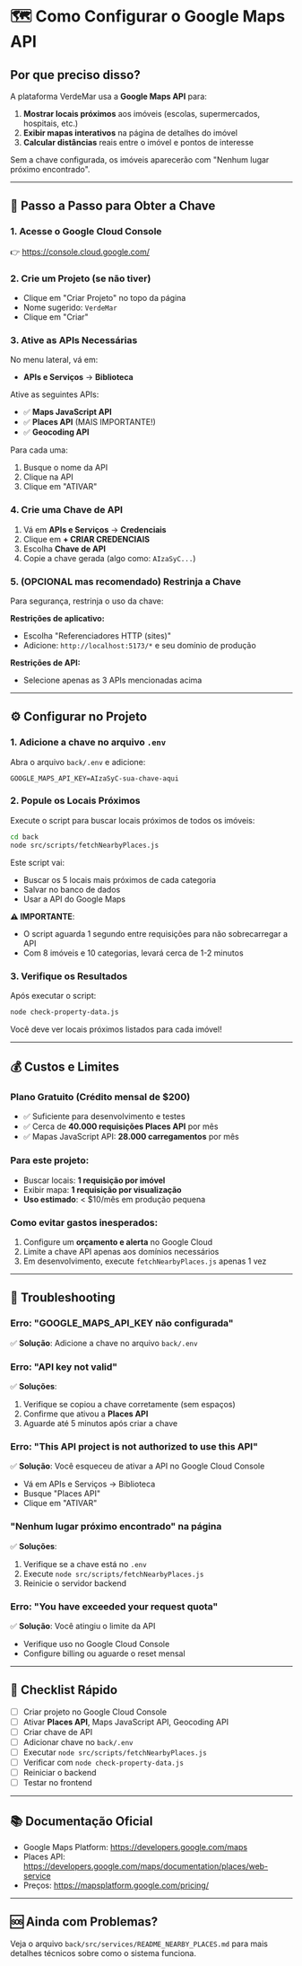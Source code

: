 # 🗺️ Como Configurar o Google Maps API

## Por que preciso disso?

A plataforma VerdeMar usa a **Google Maps API** para:
1. **Mostrar locais próximos** aos imóveis (escolas, supermercados, hospitais, etc.)
2. **Exibir mapas interativos** na página de detalhes do imóvel
3. **Calcular distâncias** reais entre o imóvel e pontos de interesse

Sem a chave configurada, os imóveis aparecerão com "Nenhum lugar próximo encontrado".

---

## 📝 Passo a Passo para Obter a Chave

### 1. Acesse o Google Cloud Console
👉 https://console.cloud.google.com/

### 2. Crie um Projeto (se não tiver)
- Clique em "Criar Projeto" no topo da página
- Nome sugerido: `VerdeMar`
- Clique em "Criar"

### 3. Ative as APIs Necessárias
No menu lateral, vá em:
- **APIs e Serviços** → **Biblioteca**

Ative as seguintes APIs:
- ✅ **Maps JavaScript API**
- ✅ **Places API** (MAIS IMPORTANTE!)
- ✅ **Geocoding API**

Para cada uma:
1. Busque o nome da API
2. Clique na API
3. Clique em "ATIVAR"

### 4. Crie uma Chave de API
1. Vá em **APIs e Serviços** → **Credenciais**
2. Clique em **+ CRIAR CREDENCIAIS**
3. Escolha **Chave de API**
4. Copie a chave gerada (algo como: `AIzaSyC...`)

### 5. (OPCIONAL mas recomendado) Restrinja a Chave
Para segurança, restrinja o uso da chave:

**Restrições de aplicativo:**
- Escolha "Referenciadores HTTP (sites)"
- Adicione: `http://localhost:5173/*` e seu domínio de produção

**Restrições de API:**
- Selecione apenas as 3 APIs mencionadas acima

---

## ⚙️ Configurar no Projeto

### 1. Adicione a chave no arquivo `.env`

Abra o arquivo `back/.env` e adicione:

```env
GOOGLE_MAPS_API_KEY=AIzaSyC-sua-chave-aqui
```

### 2. Popule os Locais Próximos

Execute o script para buscar locais próximos de todos os imóveis:

```bash
cd back
node src/scripts/fetchNearbyPlaces.js
```

Este script vai:
- Buscar os 5 locais mais próximos de cada categoria
- Salvar no banco de dados
- Usar a API do Google Maps

**⚠️ IMPORTANTE**: 
- O script aguarda 1 segundo entre requisições para não sobrecarregar a API
- Com 8 imóveis e 10 categorias, levará cerca de 1-2 minutos

### 3. Verifique os Resultados

Após executar o script:
```bash
node check-property-data.js
```

Você deve ver locais próximos listados para cada imóvel!

---

## 💰 Custos e Limites

### Plano Gratuito (Crédito mensal de $200)
- ✅ Suficiente para desenvolvimento e testes
- ✅ Cerca de **40.000 requisições Places API** por mês
- ✅ Mapas JavaScript API: **28.000 carregamentos** por mês

### Para este projeto:
- Buscar locais: **1 requisição por imóvel**
- Exibir mapa: **1 requisição por visualização**
- **Uso estimado**: < $10/mês em produção pequena

### Como evitar gastos inesperados:
1. Configure um **orçamento e alerta** no Google Cloud
2. Limite a chave API apenas aos domínios necessários
3. Em desenvolvimento, execute `fetchNearbyPlaces.js` apenas 1 vez

---

## 🐛 Troubleshooting

### Erro: "GOOGLE_MAPS_API_KEY não configurada"
✅ **Solução**: Adicione a chave no arquivo `back/.env`

### Erro: "API key not valid"
✅ **Soluções**:
1. Verifique se copiou a chave corretamente (sem espaços)
2. Confirme que ativou a **Places API**
3. Aguarde até 5 minutos após criar a chave

### Erro: "This API project is not authorized to use this API"
✅ **Solução**: Você esqueceu de ativar a API no Google Cloud Console
- Vá em APIs e Serviços → Biblioteca
- Busque "Places API"
- Clique em "ATIVAR"

### "Nenhum lugar próximo encontrado" na página
✅ **Soluções**:
1. Verifique se a chave está no `.env`
2. Execute `node src/scripts/fetchNearbyPlaces.js`
3. Reinicie o servidor backend

### Erro: "You have exceeded your request quota"
✅ **Solução**: Você atingiu o limite da API
- Verifique uso no Google Cloud Console
- Configure billing ou aguarde o reset mensal

---

## 🎯 Checklist Rápido

- [ ] Criar projeto no Google Cloud Console
- [ ] Ativar **Places API**, Maps JavaScript API, Geocoding API
- [ ] Criar chave de API
- [ ] Adicionar chave no `back/.env`
- [ ] Executar `node src/scripts/fetchNearbyPlaces.js`
- [ ] Verificar com `node check-property-data.js`
- [ ] Reiniciar o backend
- [ ] Testar no frontend

---

## 📚 Documentação Oficial

- Google Maps Platform: https://developers.google.com/maps
- Places API: https://developers.google.com/maps/documentation/places/web-service
- Preços: https://mapsplatform.google.com/pricing/

---

## 🆘 Ainda com Problemas?

Veja o arquivo `back/src/services/README_NEARBY_PLACES.md` para mais detalhes técnicos sobre como o sistema funciona.
